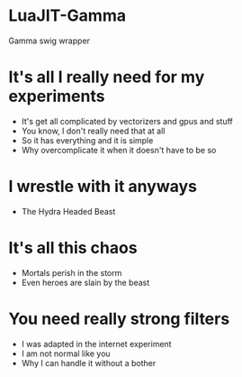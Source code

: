 # LuaJIT-Gamma
Gamma swig wrapper 

# It's all I really need for my experiments
* It's get all complicated by vectorizers and gpus and stuff
* You know, I don't really need that at all
* So it has everything and it is simple
* Why overcomplicate it when it doesn't have to be so

# I wrestle with it anyways
* The Hydra Headed Beast

# It's all this chaos
* Mortals perish in the storm
* Even heroes are slain by the beast

# You need really strong filters
* I was adapted in the internet experiment
* I am not normal like you
* Why I can handle it without a bother

